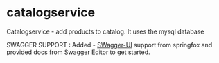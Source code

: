 # catalogservice

Catalogservice - add products to catalog. It uses the mysql database

SWAGGER SUPPORT : 
Added  - [SWagger-UI](http://localhost:8080/swagger-ui.html) support from springfox and provided docs from Swagger Editor to get started.

 
